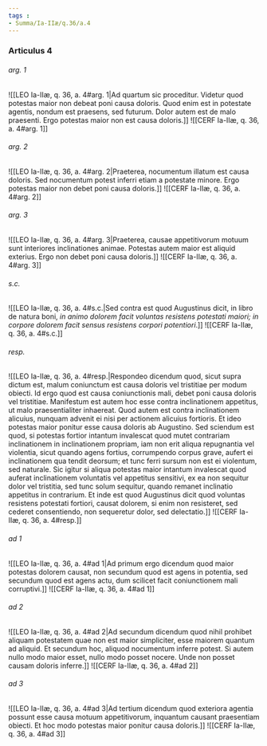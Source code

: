 ```yaml
---
tags : 
- Summa/Ia-IIæ/q.36/a.4
---
```


### Articulus 4

###### arg. 1
![[LEO Ia-IIæ, q. 36, a. 4#arg. 1|Ad quartum sic proceditur. Videtur quod potestas maior non debeat poni causa doloris. Quod enim est in potestate agentis, nondum est praesens, sed futurum. Dolor autem est de malo praesenti. Ergo potestas maior non est causa doloris.]]
![[CERF Ia-IIæ, q. 36, a. 4#arg. 1]]

###### arg. 2
![[LEO Ia-IIæ, q. 36, a. 4#arg. 2|Praeterea, nocumentum illatum est causa doloris. Sed nocumentum potest inferri etiam a potestate minore. Ergo potestas maior non debet poni causa doloris.]]
![[CERF Ia-IIæ, q. 36, a. 4#arg. 2]]

###### arg. 3
![[LEO Ia-IIæ, q. 36, a. 4#arg. 3|Praeterea, causae appetitivorum motuum sunt interiores inclinationes animae. Potestas autem maior est aliquid exterius. Ergo non debet poni causa doloris.]]
![[CERF Ia-IIæ, q. 36, a. 4#arg. 3]]

###### s.c.
![[LEO Ia-IIæ, q. 36, a. 4#s.c.|Sed contra est quod Augustinus dicit, in libro de natura boni, *in animo dolorem facit voluntas resistens potestati maiori; in corpore dolorem facit sensus resistens corpori potentiori*.]]
![[CERF Ia-IIæ, q. 36, a. 4#s.c.]]

###### resp.
![[LEO Ia-IIæ, q. 36, a. 4#resp.|Respondeo dicendum quod, sicut supra dictum est, malum coniunctum est causa doloris vel tristitiae per modum obiecti. Id ergo quod est causa coniunctionis mali, debet poni causa doloris vel tristitiae. Manifestum est autem hoc esse contra inclinationem appetitus, ut malo praesentialiter inhaereat. Quod autem est contra inclinationem alicuius, nunquam advenit ei nisi per actionem alicuius fortioris. Et ideo potestas maior ponitur esse causa doloris ab Augustino. Sed sciendum est quod, si potestas fortior intantum invalescat quod mutet contrariam inclinationem in inclinationem propriam, iam non erit aliqua repugnantia vel violentia, sicut quando agens fortius, corrumpendo corpus grave, aufert ei inclinationem qua tendit deorsum; et tunc ferri sursum non est ei violentum, sed naturale. Sic igitur si aliqua potestas maior intantum invalescat quod auferat inclinationem voluntatis vel appetitus sensitivi, ex ea non sequitur dolor vel tristitia, sed tunc solum sequitur, quando remanet inclinatio appetitus in contrarium. Et inde est quod Augustinus dicit quod voluntas resistens potestati fortiori, causat dolorem, si enim non resisteret, sed cederet consentiendo, non sequeretur dolor, sed delectatio.]]
![[CERF Ia-IIæ, q. 36, a. 4#resp.]]

###### ad 1
![[LEO Ia-IIæ, q. 36, a. 4#ad 1|Ad primum ergo dicendum quod maior potestas dolorem causat, non secundum quod est agens in potentia, sed secundum quod est agens actu, dum scilicet facit coniunctionem mali corruptivi.]]
![[CERF Ia-IIæ, q. 36, a. 4#ad 1]]

###### ad 2
![[LEO Ia-IIæ, q. 36, a. 4#ad 2|Ad secundum dicendum quod nihil prohibet aliquam potestatem quae non est maior simpliciter, esse maiorem quantum ad aliquid. Et secundum hoc, aliquod nocumentum inferre potest. Si autem nullo modo maior esset, nullo modo posset nocere. Unde non posset causam doloris inferre.]]
![[CERF Ia-IIæ, q. 36, a. 4#ad 2]]

###### ad 3
![[LEO Ia-IIæ, q. 36, a. 4#ad 3|Ad tertium dicendum quod exteriora agentia possunt esse causa motuum appetitivorum, inquantum causant praesentiam obiecti. Et hoc modo potestas maior ponitur causa doloris.]]
![[CERF Ia-IIæ, q. 36, a. 4#ad 3]]

